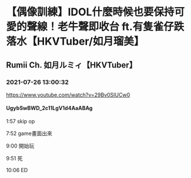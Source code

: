# 【偶像訓練】IDOL什麼時候也要保持可愛的聲線！老牛聲即收台 ft.有隻雀仔跌落水【HKVTuber/如月瑠美】
## Rumii Ch. 如月ルミィ【HKVTuber】
### 2021-07-26 13:00:32
https://www.youtube.com/watch?v=29Bv0SIUCw0
#### UgybSwBWD_2c11LgV1d4AaABAg
1:57 skip op

7:52 game畫面出來

9:00 開始玩

9:51 死

10:06 ED

